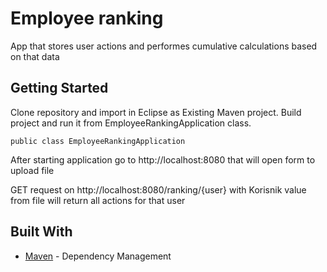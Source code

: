 # Employee ranking

App that stores user actions and performes cumulative calculations based on that data

## Getting Started

Clone repository and import in Eclipse as Existing Maven project.
Build project and run it from EmployeeRankingApplication class.

```
public class EmployeeRankingApplication
```

After starting application go to http://localhost:8080 that will open form to upload file

GET request on http://localhost:8080/ranking/{user} with Korisnik value from file will return all actions for that user

## Built With

* [Maven](https://maven.apache.org/) - Dependency Management
